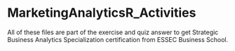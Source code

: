 # MarketingAnalyticsR_Activities
All of these files are part of the exercise and quiz answer to get Strategic Business Analytics Specialization certification from ESSEC Business School.
